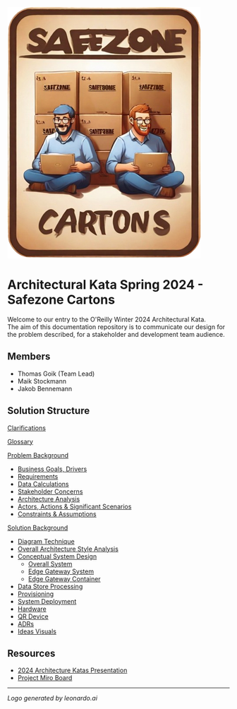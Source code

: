 ![Safezone Cartons](assets/images/safezone-cartons.png)

# Architectural Kata Spring 2024 - Safezone Cartons

Welcome to our entry to the O'Reilly Winter 2024 Architectural Kata.  
The aim of this documentation repository is to communicate our design for the problem described, for a stakeholder and development team audience.

## Members

- Thomas Goik (Team Lead)
- Maik Stockmann
- Jakob Bennemann

## Solution Structure
[Clarifications](Clarifications.md)

[Glossary](Glossary.md)

[Problem Background](Problem/README.md)

- [Business Goals, Drivers](Problem/BusinessGoalsDrivers.md)
- [Requirements](Problem/Requirements.md)
- [Data Calculations](Problem/DataCalculation.md)
- [Stakeholder Concerns](Problem/StakeholderConcerns.md)
- [Architecture Analysis](Problem/ArchitectureAnalysis.md)
- [Actors, Actions & Significant Scenarios](Problem/ActorsActions.md)
- [Constraints & Assumptions](Problem/ConstraintsAndAssumptions.md)

[Solution Background](Solution/README.md)

- [Diagram Technique](Solution/DiagramTechnique.md) 
- [Overall Architecture Style Analysis](Solution/ArchitecturePattern.md) 
- [Conceptual System Design](Solution/Conceptual.md) 
    - [Overall System](Solution/OverallSystem.md) 
    - [Edge Gateway System](Solution/EdgeGatewaylSystem.md)
    - [Edge Gateway Container](Solution/EdgeGatewayContainer.md)
- [Data Store Processing](Solution/DataStore.md) 
- [Provisioning](Solution/Provisioning.md) 
- [System Deployment](Solution/Deployment.md) 
- [Hardware](Solution/HardwareConnectivity.md) 
- [QR Device](Solution/QRDeviceRegistryFlow.md) 
- [ADRs](ADRs/README.md)
- [Ideas Visuals](ViewsAndPerspectives/README.md)

## Resources <a href='#' id='resources'></a>

- [2024 Architecture Katas Presentation](assets/docs/2024-spring-kick-off.pdf)
- [Project Miro Board](https://miro.com/app/board/uXjVNuLaflw=/?share_link_id=105993346647)

---

*Logo generated by leonardo.ai*